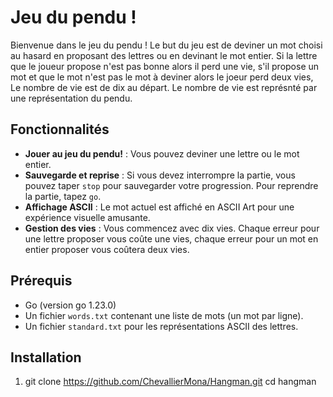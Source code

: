 # Jeu du pendu !

Bienvenue dans le jeu du pendu ! Le but du jeu est de deviner un mot choisi au hasard en proposant des lettres ou en devinant le mot entier.
Si la lettre que le joueur propose n'est pas bonne alors il perd une vie, s'il propose un mot et que le mot n'est pas le mot à deviner alors le joeur perd deux vies, Le nombre de vie est de dix au départ. Le nombre de vie est représnté par une représentation du pendu.

## Fonctionnalités

- **Jouer au jeu du pendu!** : Vous pouvez deviner une lettre ou le mot entier.
- **Sauvegarde et reprise** : Si vous devez interrompre la partie, vous pouvez taper `stop` pour sauvegarder votre progression. Pour reprendre la partie, tapez `go`.
- **Affichage ASCII** : Le mot actuel est affiché en ASCII Art pour une expérience visuelle amusante.
- **Gestion des vies** : Vous commencez avec dix vies. Chaque erreur pour une lettre proposer vous coûte une vies, chaque erreur pour un mot en entier proposer vous coûtera deux vies.

## Prérequis

- Go (version go 1.23.0)
- Un fichier `words.txt` contenant une liste de mots (un mot par ligne).
- Un fichier `standard.txt` pour les représentations ASCII des lettres.

## Installation

1. git clone https://github.com/ChevallierMona/Hangman.git
   cd hangman